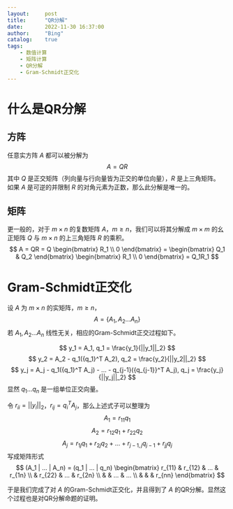 ```yaml
---
layout:     post
title:      "QR分解"
date:       2022-11-30 16:37:00
author:     "Bing"
catalog:    true
tags:
    - 数值计算
    - 矩阵计算
    - QR分解
    - Gram-Schmidt正交化
---
```

# 什么是QR分解
## 方阵
任意实方阵 $A$ 都可以被分解为
$$
    A = QR
$$
其中 $Q$ 是正交矩阵（列向量与行向量皆为正交的单位向量），$R$ 是上三角矩阵。
如果 $A$ 是可逆的并限制 $R$ 的对角元素为正数，那么此分解是唯一的。

## 矩阵
更一般的，对于 $m \times n$ 的复数矩阵 $A$，$m \geq n$，我们可以将其分解成 $m \times m$ 的幺正矩阵 $Q$ 与 $m \times n$ 的上三角矩阵 $R$ 的乘积。
$$
    A = QR = Q \begin{bmatrix}
        R_1 \\
        0
    \end{bmatrix} = \begin{bmatrix}
        Q_1 & Q_2
    \end{bmatrix} \begin{bmatrix}
        R_1 \\
        0
    \end{bmatrix} = Q_1R_1
$$

# Gram-Schmidt正交化
设 $A$ 为 $m \times n$ 的实矩阵，$m \geq n$，
$$
    A = \{ A_1, A_2...A_n \}
$$
若 $A_1, A_2...A_n$ 线性无关，相应的Gram-Schmidt正交过程如下。

$$
    y_1 = A_1, q_1 = \frac{y_1}{||y_1||_2}
$$
$$
    y_2 = A_2 - q_1({q_1}^T A_2), q_2 = \frac{y_2}{||y_2||_2}
$$
$$
    y_j = A_j - q_1({q_1}^T A_j) - ... - q_{j-1}({q_{j-1}}^T A_j), q_j = \frac{y_j}{||y_j||_2}
$$
显然 $q_1 ... q_n$ 是一组单位正交向量。

令 $r_{ii} = ||y_i||_2$，$r_{ij} = {q_i}^T A_j$，那么上述式子可以整理为
$$
    A_1 = r_{11}q_1
$$
$$
    A_2 = r_{12}q_1 + r_{22}q_2
$$
$$
    A_j = r_{1j}q_1 + r_{2j}q_2 + ... + r_{j-1,j}q_{j-1} + r_{jj}q_j
$$
写成矩阵形式
$$
    (A_1 | ... | A_n) = (q_1 | ... | q_n) \begin{bmatrix}
        r_{11} & r_{12} & ... & r_{1n} \\
        & r_{22} & ... & r_{2n} \\
        & & ... & ... \\
        & & & r_{nn}
    \end{bmatrix}
$$

于是我们完成了对 $A$ 的Gram-Schmidt正交化，并且得到了 $A$ 的QR分解。显然这个过程也是对QR分解命题的证明。
